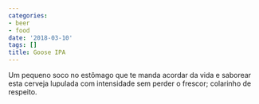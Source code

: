```yaml
---
categories:
- beer
- food
date: '2018-03-10'
tags: []
title: Goose IPA
---
```


Um pequeno soco no estômago que te manda acordar da vida e saborear esta cerveja lupulada com intensidade sem perder o frescor; colarinho de respeito.